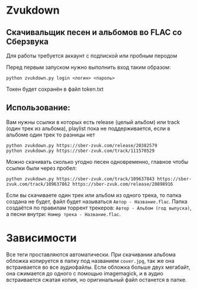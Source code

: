 # Zvukdown

## Скачивальщик песен и альбомов во FLAC со Сберзвука

Для работы требуется аккаунт с подпиской или пробным перодом

Перед первым запуском нужно выполнить вход таким образом:

```
python zvukdown.py login <логин> <пароль>
```

Токен будет сохранён в файл token.txt

## Использование:

Вам нужны ссылки в которых есть release (целый альбом) или track (один трек из альбома), playlist пока не поддерживается, если в альбоме один трек то разницы нет
```
python zvukdown.py https://sber-zvuk.com/release/20382579
python zvukdown.py https://sber-zvuk.com/track/111570529
```

Можно скачивать сколько угодно песен одновременно, главное чтобы ссылки были через пробел:
```
python zvukdown.py https://sber-zvuk.com/track/109637843 https://sber-zvuk.com/track/109637862 https://sber-zvuk.com/release/20898916
```

Если вы скачиваете один трек или альбом из одного трека, то папка создана не будет, файл будет называться `Автор - Название.flac`. Папка создаётся по правилам торрент трекеров: `Автор - Альбом (год выпуска)`, а песни внутри: `Номер трека - Название.flac`.

# Зависимости

Все теги проставляются автоматически. При скачивании альбома обложка копируется в папку под названием `cover.jpg`, так же она встраивается во все аудиофайлы. Если обложка больше двух мегабайт, она сжимается до одного с помощью imagemagick, и в аудио встраивается сжатая копия, но оригинальный файл останется в папке. 

